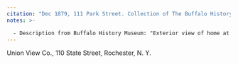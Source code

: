 ```yaml
---
citation: "Dec 1879, 111 Park Street. Collection of The Buffalo History Museum. General photograph collection, Streets - Park."
notes: >-

  - Description from Buffalo History Museum: "Exterior view of home at 111 Park Street, [Buffalo NY,] ca. Dec., 1879. The former home of William & Debora Mills."
---
```


Union View Co., 110 State Street, Rochester, N. Y. 

